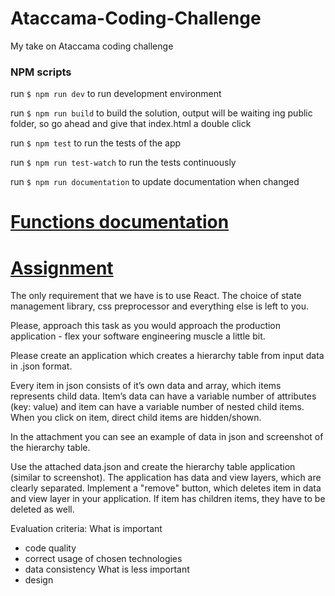# Ataccama-Coding-Challenge

My take on Ataccama coding challenge

### NPM scripts

run `$ npm run dev` to run development environment

run `$ npm run build` to build the solution, output will be waiting ing public folder, so go ahead and give that index.html a double click

run `$ npm test` to run the tests of the app

run `$ npm run test-watch` to run the tests continuously

run `$ npm run documentation` to update documentation when changed



# [Functions documentation](/documentation.md)


# [Assignment](/Assignment.png)

The only requirement that we have is to use React. The choice of state management library, css preprocessor and everything else is left to you.

Please, approach this task as you would approach the production application - flex your software engineering muscle a little bit.

Please create an application which creates a hierarchy table from input data in .json format. 
 
Every item in json consists of it’s own data and array, which items represents child data. Item’s data can have a variable number of attributes (key: value) and item can have a variable number of nested child items. When you click on item, direct child items are hidden/shown.
 
In the attachment you can see an example of data in json and screenshot of the hierarchy table.
 
Use the attached data.json and create the hierarchy table application (similar to screenshot). The application has data and view layers, which are clearly separated. Implement a "remove" button, which deletes item in data and view layer in your application. If item has children items, they have to be deleted as well.

Evaluation criteria:
 What is important 
 - code quality 
 - correct usage of chosen technologies
 - data consistency
What is less important 
 - design
